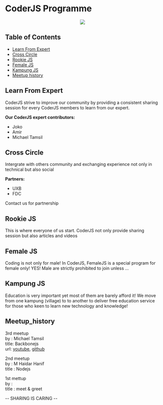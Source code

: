 # CoderJS Programme

<p align="center">
    <img src="https://coderjs.org/statics/images/icon.png">
</p>

## Table of Contents

- [Learn From Expert](#learn-from-expert)
- [Cross Circle](#cross-circle)
- [Rookie JS](#rookie-js)
- [Female JS](#female-js)
- [Kampung JS](#kampung-js)
- [Meetup history](#meetup_history)

## Learn From Expert

CoderJS strive to improve our community by providing a consistent sharing session
for every CoderJS members to learn from our expert.

**Our CoderJS expert contributors:**

- Joko
- Amir
- Michael Tamsil

## Cross Circle

Intergrate with others community and exchanging experience not only in technical but also social

**Partners:**

- UXB
- FDC

Contact us for partnership

## Rookie JS

This is where everyone of us start. CoderJS not only provide sharing session but also articles and videos

## Female JS

Coding is not only for male! In CoderJS, FemaleJS is a special program for female only! YES! Male are strictly
prohibited to join unless ...

## Kampung JS

Education is very important yet most of them are barely afford it! We move from one kampung (village) to
to another to deliver free education service for those who keen to learn new technology and knowledge!

## Meetup_history


3rd meetup  
by : Michael Tamsil  
title: Backbonejs  
url: [youtube](https://www.youtube.com/watch?v=WZ8kB8sfrXo&t=23s),
[github](https://github.com/michaeltamsil/management_sekolah2/tree/master)

2nd meetup  
by : M Haidar Hanif  
title : Nodejs  

1st mettup  
by :  
title : meet & greet

-- SHARING IS CARING --